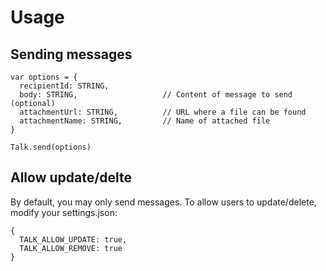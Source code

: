 # Usage

## Sending messages
````
var options = {
  recipientId: STRING,
  body: STRING,                   // Content of message to send (optional)
  attachmentUrl: STRING,          // URL where a file can be found
  attachmentName: STRING,         // Name of attached file
}

Talk.send(options)
````

## Allow update/delte
By default, you may only send messages. To allow users to update/delete, modify your settings.json:

````
{
  TALK_ALLOW_UPDATE: true,
  TALK_ALLOW_REMOVE: true
}
````
